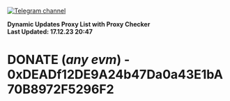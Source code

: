 [![Telegram channel](https://img.shields.io/endpoint?url=https://runkit.io/damiankrawczyk/telegram-badge/branches/master?url=https://t.me/n4z4v0d)](https://t.me/n4z4v0d) 

**Dynamic Updates Proxy List with Proxy Checker**  
**Last Updated: 17.12.23 20:47**

# DONATE (_any evm_) - 0xDEADf12DE9A24b47Da0a43E1bA70B8972F5296F2
